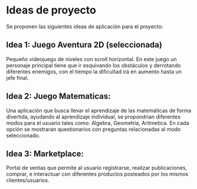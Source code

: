 # Ideas de proyecto

Se proponen las siguientes ideas de aplicación para el proyecto:

## Idea 1: Juego Aventura 2D (seleccionada)

Pequeño videojuego de niveles con scroll horizontal.
En este juego un personaje principal tiene que ir esquivando los obstáculos y derrotando diferentes enemigos, con el tiempo la dificultad irá en aumento hasta un jefe final.



## Idea 2: Juego Matematicas: 

Una aplicación que busca llevar el aprendizaje de las matemáticas de forma divertida, ayudando al aprendizaje individual, se propondrian diferentes modos para el usuario tales como: Algebra, Geometría, Aritmetica. En cada opción se mostraran questionarios con preguntas relacionadas al modo seleccionado. 


## Idea 3: Marketplace: 

Portal de ventas que permite al usuario registrarse, realizar publicaciones, comprar, e interactuar con diferentes productos posteados por los mismos clientes/usuarios.  
